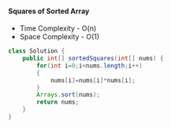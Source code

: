 #### Squares of Sorted Array

- Time Complexity - O(n)
- Space Complexity - O(1)

```java
class Solution {
    public int[] sortedSquares(int[] nums) {
        for(int i=0;i<nums.length;i++)
        {
            nums[i]=nums[i]*nums[i];
        }
        Arrays.sort(nums);
        return nums;
    }
}
```

